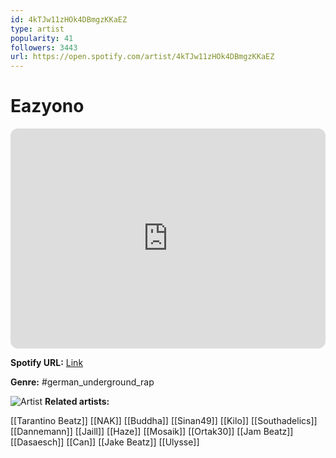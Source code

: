 ```yaml
---
id: 4kTJw11zHOk4DBmgzKKaEZ
type: artist
popularity: 41
followers: 3443
url: https://open.spotify.com/artist/4kTJw11zHOk4DBmgzKKaEZ
---
```

# Eazyono

<iframe style="border-radius:12px" src="https://open.spotify.com/embed/artist/4kTJw11zHOk4DBmgzKKaEZ" width="100%" height="352" frameBorder="0" allowfullscreen="" allow="autoplay; clipboard-write; encrypted-media; fullscreen; picture-in-picture" loading="lazy"></iframe>

**Spotify URL:** [Link](https://open.spotify.com/artist/4kTJw11zHOk4DBmgzKKaEZ)

**Genre:**  #german_underground_rap

![Artist](https://i.scdn.co/image/ab6761610000e5eb64997b21d7122dd14c369b51)
**Related artists:**

[[Tarantino Beatz]]
[[NAK]]
[[Buddha]]
[[Sinan49]]
[[Kilo]]
[[Southadelics]]
[[Dannemann]]
[[Jaill]]
[[Haze]]
[[Mosaik]]
[[Ortak30]]
[[Jam Beatz]]
[[Dasaesch]]
[[Can]]
[[Jake Beatz]]
[[Ulysse]]
